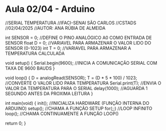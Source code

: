 # Aula 02/04 - Arduino
//SERIAL TEMPERATURA
//IFACI-SENAI SÃO CARLOS
//CSTADS
//02/04/2025
//AUTOR: ANA RÚBIA DE ALMEIDA

int SENSOR = 0; //DEFINE O PINO ANALÓGICO A0 COMO ENTRADA DE SENSOR
float D = 0;    //VARIAVEL PARA ARMAZENAR O VALOR LIDO DO SENSOR (0-1023)
int T = 0;      //VARIAVEL PARA ARMAZENAR A TEMPERATURA CALCULADA

void setup() {
  Serial.begin(9600); //INICIA A COMUNICAÇÃO SERIAL COM TAXA DE 9600 BAUDS
}

void loop() {
  D = analogRead(SENSOR);
  T = (D * 5 * 100) / 1023;  //CONVERTE O VALOR LIDO PARA TEMPERATURA
  Serial.print(T);           //ENVIA O VALOR DA TEMPERATURA PARA O SERIAL
  delay(1000);               //AGUARDA 1 SEGUNDO ANTES DA PROXIMA LEITURA
}

int main(void) {
  init();  //INICIALIZA HARDWARE (FUNÇÃO INTERNA DO ARDUINO)
  setup(); //CHAMA A FUNÇÃO SETUP
  for(;;)  //LOOP INFINITO
    loop(); //CHAMA CONTINUAMENTE A FUNÇÃO LOOP()

  return 0;
}
